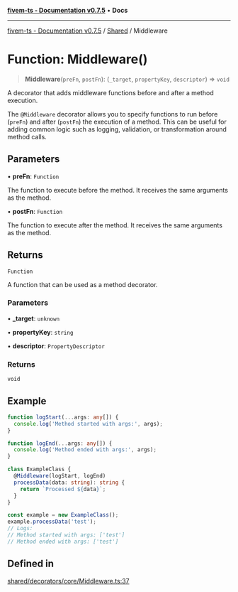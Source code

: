 [**fivem-ts - Documentation v0.7.5**](../../../README.md) • **Docs**

***

[fivem-ts - Documentation v0.7.5](../../../README.md) / [Shared](../README.md) / Middleware

# Function: Middleware()

> **Middleware**(`preFn`, `postFn`): (`_target`, `propertyKey`, `descriptor`) => `void`

A decorator that adds middleware functions before and after a method execution.

The `@Middleware` decorator allows you to specify functions to run before (`preFn`) and after (`postFn`) the
execution of a method. This can be useful for adding common logic such as logging, validation, or transformation
around method calls.

## Parameters

• **preFn**: `Function`

The function to execute before the method. It receives the same arguments as the method.

• **postFn**: `Function`

The function to execute after the method. It receives the same arguments as the method.

## Returns

`Function`

A function that can be used as a method decorator.

### Parameters

• **\_target**: `unknown`

• **propertyKey**: `string`

• **descriptor**: `PropertyDescriptor`

### Returns

`void`

## Example

```ts
function logStart(...args: any[]) {
  console.log('Method started with args:', args);
}

function logEnd(...args: any[]) {
  console.log('Method ended with args:', args);
}

class ExampleClass {
  @Middleware(logStart, logEnd)
  processData(data: string): string {
    return `Processed ${data}`;
  }
}

const example = new ExampleClass();
example.processData('test');
// Logs:
// Method started with args: ['test']
// Method ended with args: ['test']
```

## Defined in

[shared/decorators/core/Middleware.ts:37](https://github.com/Purpose-Dev/fivem-ts/blob/main/src/shared/decorators/core/Middleware.ts#L37)
